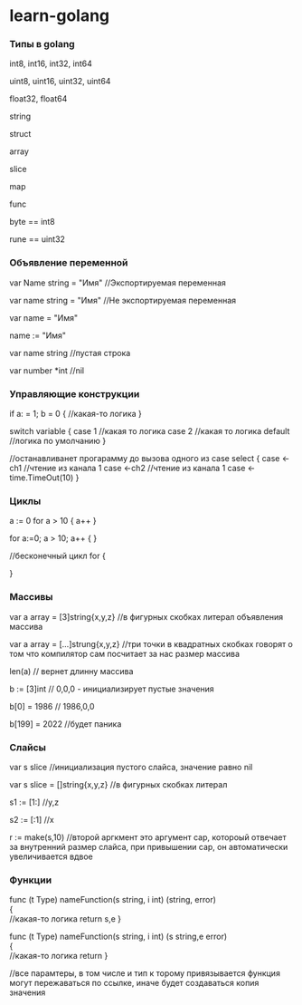 # learn-golang

### Типы в golang ###

int8, int16, int32, int64

uint8, uint16, uint32, uint64

float32, float64

string

struct

array

slice

map

func

byte == int8

rune == uint32

### Объявление переменной ###

var Name string  = "Имя" //Экспортируемая переменная

var name string  = "Имя" //Не экспортируемая переменная

var name = "Имя"

name := "Имя"
 
var name string //пустая строка

var number *int //nil

### Управляющие конструкции ###

if a: = 1; b = 0 { 
  //какая-то логика
}

switch variable {
  case 1 
    //какая то логика
  case 2 
    //какая то логика
  default
    //логика по умолчанию
}

//останавливанет прогарамму до вызова одного из case
select {
  case <-ch1
    //чтение из канала 1
  case <-ch2
    //чтение из канала 1
  case <-time.TimeOut(10)
} 

### Циклы ###

a := 0
for a > 10 {
  a++
}

for a:=0; a > 10; a++ {
} 

//бесконечный цикл
for {

}

### Массивы ###

var a array = [3]string{x,y,z} //в фигурных скобках литерал объявления массива

var a array = [...]strung{x,y,z} //три точки в квадратных скобках говорят о том что компилятор сам посчитает за нас размер массива

len(a) // вернет длинну массива

b := [3]int // 0,0,0 - инициализирует пустые значения 
 
b[0] = 1986 // 1986,0,0

b[199] = 2022 //будет паника

### Слайсы ###

var s slice //инициализация пустого слайса, значение равно nil

var s slice = []string{x,y,z} //в фигурных скобках литерал

s1 := [1:] //y,z

s2 := [:1] //x

r := make(s,10)
//второй аргкмент это аргумент cap, котороый отвечает за внутренний размер слайса, при привышении cap, он автоматически увеличивается вдвое

### Функции ###

func (t Type) nameFunction(s string, i int) (string, error)  
{  
  //какая-то логика
  return s,e
}

func (t Type) nameFunction(s string, i int) (s string,e error)  
{  
  //какая-то логика
  return
}

//все парамтеры, в том числе и тип к торому привязывается функция могут пережаваться по ссылке, иначе будет создаваться копия значения




   












